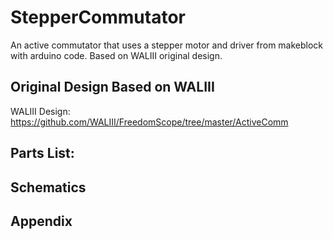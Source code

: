 # StepperCommutator

An active commutator that uses a stepper motor and driver from makeblock with arduino code. Based on WALIII original design.

## Original Design Based on WALIII

WALIII Design: 
https://github.com/WALIII/FreedomScope/tree/master/ActiveComm

## Parts List:

## Schematics

## Appendix 



